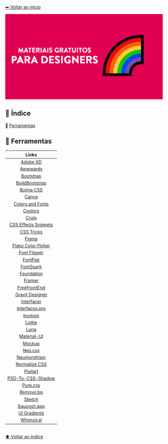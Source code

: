 <br>[⬅ Voltar ao início](../README.md) <br>

<img src="../assets/image/banner4.png">

## 📕 Índice 

📌 [Ferramentas](#-ferramentas) <br>

## 🔧 Ferramentas

| Links      | 
| :----------: | 
| [Adobe XD](https://www.adobe.com/br/products/xd.html) | 
| [Awwwards](https://www.awwwards.com) | 
| [Bootstrap](https://www.getbootstrap.com/) | 
| [BuildBootstrap](https://buildbootstrap.com/) | 
| [Bulma CSS](https://bulma.io/) | 
| [Canva](https://www.canva.com/) | 
| [Colors and Fonts](https://www.colorsandfonts.com/) | 
| [Coolors](https://coolors.co/) | 
| [Cruip](https://cruip.com/) | 
| [CSS Effects Snippets](https://emilkowalski.github.io/css-effects-snippets/) | 
| [CSS Tricks](https://css-tricks.com/) |
| [Figma](https://www.figma.com/) | 
| [Flatui Color Picker](http://www.flatuicolorpicker.com/) | 
| [Font Flipper](https://fontflipper.com/) | 
| [FontPair](https://fontpair.co/) |
| [FontSpark](https://fontspark.app/) | 
| [Foundation](https://foundation.zurb.com/) | 
| [Framer](https://www.framer.com/) | 
| [FreeFrontEnd](https://freefrontend.com/) | 
| [Gravit Designer](https://www.designer.io) | 
| [Interfacer](https://interfacer.xyz/) | 
| [Interfaces.pro](https://interfaces.pro/) | 
| [Invision](https://www.invisionapp.com/) | 
| [Lottie](https://lottiefiles.com/) | 
| [Luna](https://github.com/OfficialMarinho/luna) | 
| [Material-UI](https://material-ui.com/) | 
| [Mockup](https://mockup.io/about/) | 
| [Nes.css](https://nostalgic-css.github.io/NES.css/) | 
| [Neumorphism](https://neumorphism.io/) | 
| [Normalize CSS](https://necolas.github.io/normalize.css/) | 
| [Pixilart](https://www.pixilart.com/draw) | 
| [PSD-To-CSS-Shadow](http://psd-to-css-shadows.com/) | 
| [Pure.css](https://purecss.io/) | 
| [Remove.bg](https://www.remove.bg/) | 
| [Sketch](https://www.sketch.com/) | 
| [Squoosh.app](https://squoosh.app/) | 
| [UI Gradients](https://uigradients.com/) | 
| [Whimsical](https://whimsical.com/) | 


<br>[⬆ Voltar ao índice](#-índice) <br>
